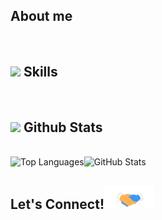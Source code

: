 ## **About me**
<br>

## <img src="https://media2.giphy.com/media/QssGEmpkyEOhBCb7e1/giphy.gif?cid=ecf05e47a0n3gi1bfqntqmob8g9aid1oyj2wr3ds3mg700bl&rid=giphy.gif" width ="25"><b> Skills</b>
<br>

## <img src="https://media.giphy.com/media/iY8CRBdQXODJSCERIr/giphy.gif" width="35"><b> Github Stats </b>
<br>

  <!-- Without hidden contribs and issues -->
  <!-- ![Antoni's GitHub stats](https://github-readme-stats.vercel.app/api?username=AntoniBLopez&custom_title=Antoni's%20GitHub%20stats&theme=algolia&hide_border=true&count_private=true) -->
  
  <!-- All Commits Included -->
  <!-- ![Antoni's GitHub stats](https://github-readme-stats.vercel.app/api?username=AntoniBLopez&custom_title=Antoni's%20GitHub%20stats&theme=algolia&hide_border=true&count_private=true&include_all_commits=true&hide=contribs,issues) -->

<div style="display:flex;">
    <img src="https://github-readme-stats.vercel.app/api/top-langs?username=AntoniBLopez&show_icons=true&locale=en&layout=compact&theme=algolia&hide_border=true" alt="Top Languages" />
    <img src="https://github-readme-stats.vercel.app/api?username=AntoniBLopez&custom_title=Antoni's%20GitHub%20stats&theme=algolia&hide_border=true&count_private=true&hide=contribs,issues" alt="GitHub Stats" style="margin-right: 20px;" />
</div>

## <b> Let's Connect!</b><img src="https://github.com/0xAbdulKhalid/0xAbdulKhalid/raw/main/assets/mdImages/handshake.gif" width ="80">
<br>

